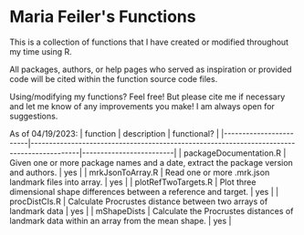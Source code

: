 # Maria Feiler's Functions

This is a collection of functions that I have created or modified throughout my time using R. 

All packages, authors, or help pages who served as inspiration or provided code will be cited within the function source code files. 

Using/modifying my functions? Feel free! But please cite me if necessary and let me know of any improvements you make! I am always open for suggestions. 

As of 04/19/2023:
| function               | description                                                                               | functional?             |
|------------------------|-------------------------------------------------------------------------------------------|-------------------------|
| packageDocumentation.R | Given one or more package names and a date, extract the package version and authors.      | yes                     |
| mrkJsonToArray.R       | Read one or more .mrk.json landmark files into array.                                     | yes                     |
| plotRefTwoTargets.R    | Plot three dimensional shape differences between a reference and target.                  | yes                     |
| procDistCIs.R          | Calculate Procrustes distance between two arrays of landmark data                         | yes                     |
| mShapeDists            | Calculate the Procrustes distances of landmark data within an array from the mean shape.  | yes                     |
